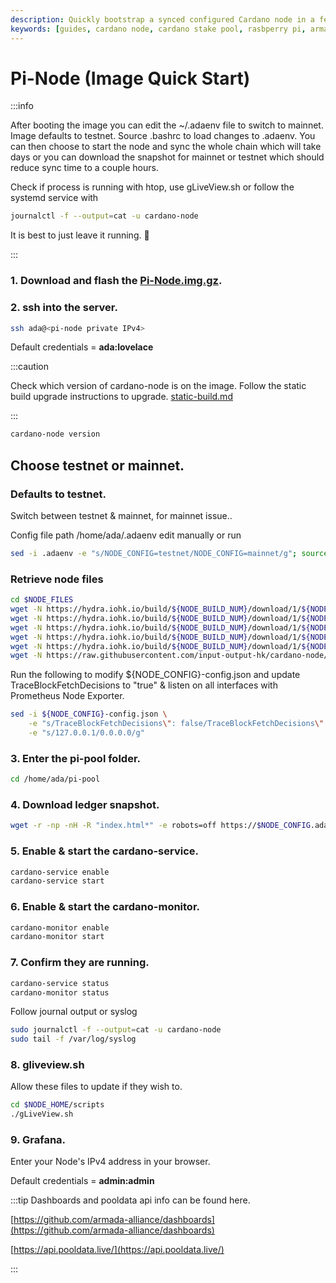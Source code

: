 ```yaml
---
description: Quickly bootstrap a synced configured Cardano node in a few hours.
keywords: [guides, cardano node, cardano stake pool, rasbperry pi, armada alliance, ubuntu]
---
```


# Pi-Node (Image Quick Start)

:::info

After booting the image you can edit the ~/.adaenv file to switch to mainnet. Image defaults to testnet. Source .bashrc to load changes to .adaenv. You can then choose to start the node and sync the whole chain which will take days or you can download the snapshot for mainnet or testnet which should reduce sync time to a couple hours.

Check if process is running with htop, use gLiveView.sh or follow the systemd service with

```bash title=">_ Terminal"
journalctl -f --output=cat -u cardano-node
```

It is best to just leave it running. 🏃

:::

### **1. Download and flash the** [**Pi-Node.img.gz**](https://mainnet.adamantium.online/Pi-Node.img.gz)**.**

### 2. ssh into the server.

```bash title=">_ Terminal"
ssh ada@<pi-node private IPv4>
```

Default credentials = **ada:lovelace**

:::caution

Check which version of cardano-node is on the image. Follow the static build upgrade instructions to upgrade. [static-build.md](../updating-a-cardano-node/static-build.mdx "mention")

:::

```bash title=">_ Terminal"
cardano-node version
```

## Choose testnet or mainnet. 

### **Defaults to testnet**.

Switch between testnet & mainnet, for mainnet issue..

Config file path /home/ada/.adaenv edit manually or run

```bash title=">_ Terminal"
sed -i .adaenv -e "s/NODE_CONFIG=testnet/NODE_CONFIG=mainnet/g"; source .adaenv
```

### Retrieve node files

```bash title=">_ Terminal"
cd $NODE_FILES
wget -N https://hydra.iohk.io/build/${NODE_BUILD_NUM}/download/1/${NODE_CONFIG}-config.json
wget -N https://hydra.iohk.io/build/${NODE_BUILD_NUM}/download/1/${NODE_CONFIG}-byron-genesis.json
wget -N https://hydra.iohk.io/build/${NODE_BUILD_NUM}/download/1/${NODE_CONFIG}-shelley-genesis.json
wget -N https://hydra.iohk.io/build/${NODE_BUILD_NUM}/download/1/${NODE_CONFIG}-alonzo-genesis.json
wget -N https://hydra.iohk.io/build/${NODE_BUILD_NUM}/download/1/${NODE_CONFIG}-topology.json
wget -N https://raw.githubusercontent.com/input-output-hk/cardano-node/master/cardano-submit-api/config/tx-submit-mainnet-config.yaml
```

Run the following to modify $\{NODE_CONFIG}-config.json and update TraceBlockFetchDecisions to "true" & listen on all interfaces with Prometheus Node Exporter.

```bash title=">_ Terminal"
sed -i ${NODE_CONFIG}-config.json \
    -e "s/TraceBlockFetchDecisions\": false/TraceBlockFetchDecisions\": true/g" \
    -e "s/127.0.0.1/0.0.0.0/g"
```

### 3. Enter the pi-pool folder.

```bash title=">_ Terminal"
cd /home/ada/pi-pool
```

### 4. Download ledger snapshot.

```bash title=">_ Terminal"
wget -r -np -nH -R "index.html*" -e robots=off https://$NODE_CONFIG.adamantium.online/db/
```

### 5. Enable & start the cardano-service.

```bash title=">_ Terminal"
cardano-service enable
cardano-service start
```

### 6. Enable & start the cardano-monitor.

```bash title=">_ Terminal"
cardano-monitor enable
cardano-monitor start
```

### 7. Confirm they are running.

```bash title=">_ Terminal"
cardano-service status
cardano-monitor status
```

Follow journal output or syslog

```bash title=">_ Terminal"
sudo journalctl -f --output=cat -u cardano-node
sudo tail -f /var/log/syslog
```

### 8. gliveview.sh
Allow these files to update if they wish to.

```bash title=">_ Terminal"
cd $NODE_HOME/scripts
./gLiveView.sh
```

### 9. Grafana.

Enter your Node's IPv4 address in your browser.

Default credentials = **admin:admin**

:::tip Dashboards and pooldata api info can be found here.

[https://github.com/armada-alliance/dashboards](https://github.com/armada-alliance/dashboards)

[https://api.pooldata.live/](https://api.pooldata.live/)

:::
